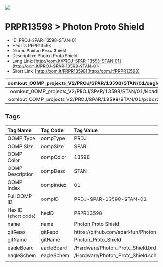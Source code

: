 


  
![][im]
# PRPR13598 > Photon Proto Shield

- ID: PROJ-SPAR-13598-STAN-01
- Hex ID: PRPR13598
- Name: Photon Proto Shield
- Description: Photon Proto Shield
- Long Link: [http://oom.lt/PROJ-SPAR-13598-STAN-01](http://oom.lt/PROJ-SPAR-13598-STAN-01)
- Short Link: [http://oom.lt/PRPR13598](http://oom.lt/PRPR13598)
  

|oomlout_OOMP_projects_V2/PROJ/SPAR/13598/STAN/01/eagleImage.png|oomlout_OOMP_projects_V2/PROJ/SPAR/13598/STAN/01/eagleSchemImage.png|oomlout_OOMP_projects_V2/PROJ/SPAR/13598/STAN/01/kicadPcb3dFront.png|oomlout_OOMP_projects_V2/PROJ/SPAR/13598/STAN/01/kicadPcb3dBack.png|
| :---: | :---: | :---: | :---: |
|oomlout_OOMP_projects_V2/PROJ/SPAR/13598/STAN/01/kicadPcb3d.png|oomlout_OOMP_projects_V2/PROJ/SPAR/13598/STAN/01/bomBack.png|oomlout_OOMP_projects_V2/PROJ/SPAR/13598/STAN/01/bomFront.png|oomlout_OOMP_projects_V2/PROJ/SPAR/13598/STAN/01/pcbdraw.svg|
|oomlout_OOMP_projects_V2/PROJ/SPAR/13598/STAN/01/pcbdrawBack.svg||||

## Tags
  

|Tag Name|Tag Code|Tag Value|
| :--- | :--- | :--- |
|OOMP Type|oompType|PROJ|
|OOMP Size|oompSize|SPAR|
|OOMP Color|oompColor|13598|
|OOMP Description|oompDesc|STAN|
|OOMP Index|oompIndex|01|
|Full OOMP ID|oompID|PROJ-SPAR-13598-STAN-01|
|Hex ID (short code)|hexID|PRPR13598|
|name|name|Photon Proto Shield|
|gitRepo|gitRepo|https://github.com/sparkfun/Photon_Proto_Shield|
|gitName|gitName|Photon_Proto_Shield|
|eagleBoard|eagleBoard|/Hardware/Photon_Proto_Shield.brd|
|eagleSchem|eagleSchem|/Hardware/Photon_Proto_Shield.sch|
||||



[im]: PROJ/SPAR/13598/STAN/01/kicadPcb3d_450.png
